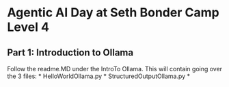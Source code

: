 # Agentic AI Day at Seth Bonder Camp Level 4


## Part 1: Introduction to Ollama

Follow the readme.MD under the IntroTo Ollama. This will contain going over the 3 files:
    * HelloWorldOllama.py
    * StructuredOutputOllama.py
    * 

    